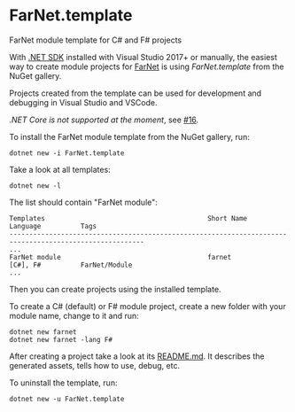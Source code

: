 # FarNet.template

FarNet module template for C# and F# projects

[.NET SDK]: https://dotnet.microsoft.com/learn/dotnet/hello-world-tutorial/intro
[FarNet]: https://github.com/nightroman/FarNet#readme

With [.NET SDK] installed with Visual Studio 2017+ or manually, the easiest way
to create module projects for [FarNet] is using *FarNet.template* from the
NuGet gallery.

Projects created from the template can be used for development and debugging in
Visual Studio and VSCode.

*.NET Core is not supported at the moment*, see [#16](https://github.com/nightroman/FarNet/issues/16).

To install the FarNet module template from the NuGet gallery, run:

```
dotnet new -i FarNet.template
```

Take a look at all templates:

```
dotnet new -l
```

The list should contain "FarNet module":

```
Templates                                         Short Name       Language          Tags
--------------------------------------------------------------------------------------------------------
...
FarNet module                                     farnet           [C#], F#          FarNet/Module
...
```

Then you can create projects using the installed template.

To create a C# (default) or F# module project, create a new folder with your
module name, change to it and run:

```
dotnet new farnet
dotnet new farnet -lang F#
```

After creating a project take a look at its [README.md](Common/README.md).
It describes the generated assets, tells how to use, debug, etc.

To uninstall the template, run:

```
dotnet new -u FarNet.template
```
